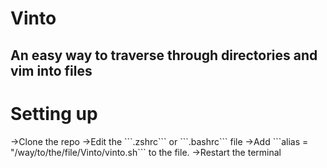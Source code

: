 <h1>Vinto</h1>
<h2>An easy way to traverse through directories and vim into files</h2>

<h1>Setting up</h1>
->Clone the repo
->Edit the ```.zshrc``` or ```.bashrc``` file
->Add ```alias = "/way/to/the/file/Vinto/vinto.sh``` to the file.
->Restart the terminal

